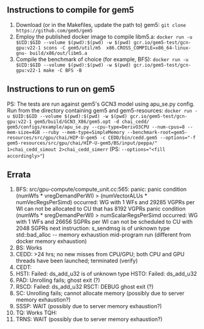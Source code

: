 ## Instructions to compile for gem5
1. Download (or in the Makefiles, update the path to) gem5:
`git clone https://github.com/gem5/gem5`
2. Employ the published docker image to compile libm5.a:
`docker run -u $UID:$GID --volume $(pwd):$(pwd) -w $(pwd) gcr.io/gem5-test/gcn-gpu:v22-1 scons -C gem5/util/m5  x86.CROSS_COMPILE=x86_64-linux-gnu- build/x86/out/libm5.a`
3. Compile the benchmark of choice (for example, BFS):
`docker run -u $UID:$GID --volume $(pwd):$(pwd) -w $(pwd) gcr.io/gem5-test/gcn-gpu:v22-1 make -C BFS -B`

## Instructions to run on gem5
PS: The tests are run against gem5's GCN3 model using apu\_se.py config.
Run from the directory containing gem5 and gem5-resources:
`docker run -u $UID:$GID --volume $(pwd):$(pwd) -w $(pwd) gcr.io/gem5-test/gcn-gpu:v22-1 gem5/build/GCN3_X86/gem5.opt -d chai_cedd/ gem5/configs/example/apu_se.py --cpu-type=DerivO3CPU --num-cpus=8 --mem-size=4GB --ruby --mem-type=SimpleMemory --benchmark-root=gem5-resources/src/gpu/chai/HIP-U-gem5 -c CEDD/bin/cedd.gem5 --options="-f gem5-resources/src/gpu/chai/HIP-U-gem5/BS/input/peppa/" 1>chai_cedd_simout 2>chai_cedd_simerr`
(PS: `--options="<fill accordingly>"`)

## Errata
 1. BFS:                         src/gpu-compute/compute\_unit.cc:565: panic: panic condition (numWfs * vregDemandPerWI) > (numVectorALUs * numVecRegsPerSimd) occurred: WG with 1 WFs and 29285 VGPRs per WI can not be allocated to CU that has 8192 VGPRs
                                 panic condition (numWfs * sregDemandPerWI) > numScalarRegsPerSimd occurred: WG with 1 WFs and 26656 SGPRs per WI can not be scheduled to CU with 2048 SGPRs
                                 next instruction: s_sendmsg is of unknown type
                                 std::bad_alloc -- memory exhaustion mid-program run (different from docker memory exhaustion)
 2. BS:                          Works
 3. CEDD:                        >24 hrs; no new misses from CPU/GPU; both CPU and GPU threads have been launched; terminated (verify)
 4. CEDT:                        
 5. HSTI:                        Failed: ds_add_u32 is of unknown type
    HSTO:                        Failed: ds_add_u32
 6. PAD:                         Unrolling fails; ghost exit (?)
 7. RSCD:                        Failed: ds_add_u32
    RSCT:                  DEBUG ghost exit (?)
 8. SC:                          Unrolling fails; cannot allocate memory (possibly due to server memory exhaustion?)
 9. SSSP:                   WAIT (possibly due to server memory exhaustion?)
10. TQ:                          Works
    TQH:                    
11. TRNS:                   WAIT (possibly due to server memory exhaustion?)
